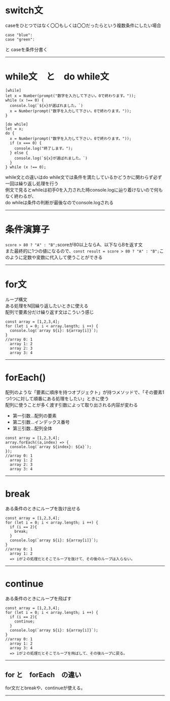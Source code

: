 # switch文
caseをひとつではなく〇〇もしくは〇〇だったらという複数条件にしたい場合   
~~~
case "blue":
case "green":
~~~
と
caseを条件分書く
***

# while文　と　do while文
~~~
[while]
let x = Number(prompt("数字を入力して下さい。0で終わります。"));
while (x !== 0) {
  console.log(`${x}が選ばれました。`)
  x = Number(prompt("数字を入力して下さい。0で終わります。"));
}
~~~
~~~
[do while]
let = x;
do {
  x = Number(prompt("数字を入力して下さい。0で終わります。"));
  if (x === 0) {
    console.log("終了します。");
  } else {
    console.log(`${x}が選ばれました。`)
  }
} while (x !== 0);
~~~
while文との違いはdo while文では条件を満たしているかどうかに関わらず必ず一回は繰り返し処理を行う     
例文で見るとwhileは初手0を入力された時console.logに辿り着けないので何もなく終わるが、   
do whileは条件の判断が最後なのでconsole.logされる
***

# 条件演算子
`score > 80 ? "A" : "B";`scoreが80以上ならA、以下ならBを返す文    
また最終的に1つの値になるので、`const result = score > 80 ? "A" : "B";`このように定数や変数に代入して使うことができる
***

# for文
ループ構文   
ある処理をN回繰り返したいときに使える   
配列で要素分だけ繰り返す文はこういう感じ
~~~
const array = [1,2,3,4];
for (let i = 0; i < array.length; i ++) {
  console.log(`array ${i}: ${array[i]}`);
}
//array 0: 1
  array 1: 2
  array 2: 3
  array 3: 4
~~~
***

# forEach()
配列のような「要素に順序を持つオブジェクト」が持つメソッドで、「その要素1つ1つに対して順番にある処理をしたい」ときに使う   
配列に使うことが多く渡す引数によって取り出される内容が変わる
- 第一引数...配列の要素
- 第二引数...インデックス番号
- 第三引数...配列全体
~~~
const array = [1,2,3,4];
array.forEach((a,index) => {
  console.log(`array ${index}: ${a}`);
}); 
//array 0: 1
  array 1: 2
  array 2: 3
  array 3: 4
~~~
***

# break
ある条件のときにループを抜け出せる
~~~
const array = [1,2,3,4];
for (let i = 0; i < array.length; i ++) {
  if (i == 2){
    break;
  }
  console.log(`array ${i}: ${array[i]}`);
}
//array 0: 1
  array 1: 2
  => iが２の処理だとそこでループを抜けて、その後のループは入らない。
~~~
***

# continue
ある条件のときにループを飛ばす
~~~
const array = [1,2,3,4];
for (let i = 0; i < array.length; i ++) {
  if (i == 2){
    continue;
  }
  console.log(`array ${i}: ${array[i]}`);
}
//array 0: 1
  array 1: 2
  array 3: 4
  => iが２の処理だとそこでループを飛ばして、その後ループに戻る。
~~~
***

## for と　forEach　の違い
for文だとbreakや、continueが使える。
***
